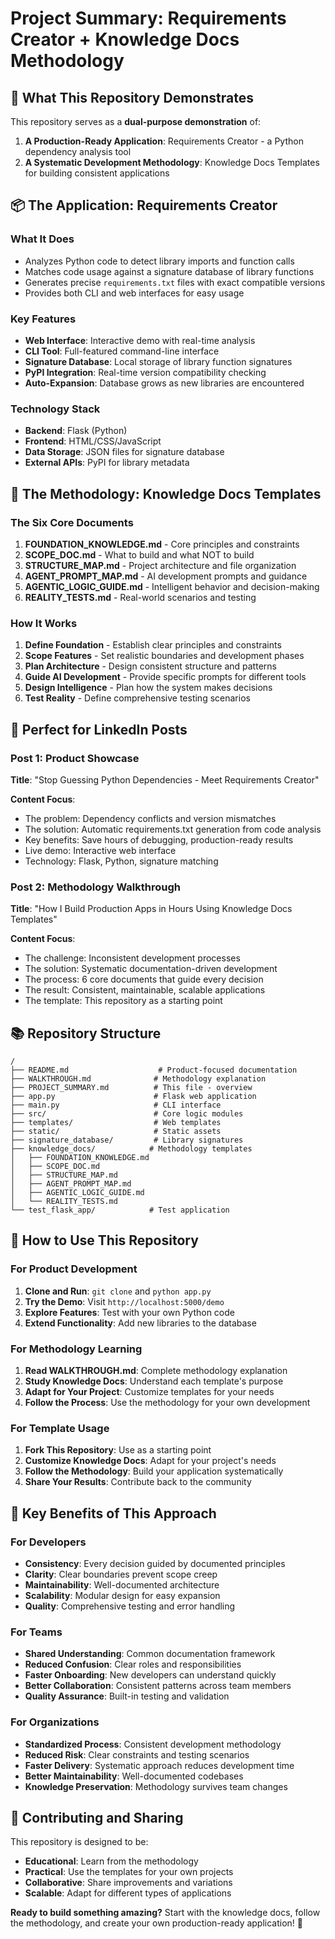# Project Summary: Requirements Creator + Knowledge Docs Methodology

## 🎯 What This Repository Demonstrates

This repository serves as a **dual-purpose demonstration** of:

1. **A Production-Ready Application**: Requirements Creator - a Python dependency analysis tool
2. **A Systematic Development Methodology**: Knowledge Docs Templates for building consistent applications

## 📦 The Application: Requirements Creator

### What It Does
- Analyzes Python code to detect library imports and function calls
- Matches code usage against a signature database of library functions
- Generates precise `requirements.txt` files with exact compatible versions
- Provides both CLI and web interfaces for easy usage

### Key Features
- **Web Interface**: Interactive demo with real-time analysis
- **CLI Tool**: Full-featured command-line interface
- **Signature Database**: Local storage of library function signatures
- **PyPI Integration**: Real-time version compatibility checking
- **Auto-Expansion**: Database grows as new libraries are encountered

### Technology Stack
- **Backend**: Flask (Python)
- **Frontend**: HTML/CSS/JavaScript
- **Data Storage**: JSON files for signature database
- **External APIs**: PyPI for library metadata

## 🚀 The Methodology: Knowledge Docs Templates

### The Six Core Documents

1. **FOUNDATION_KNOWLEDGE.md** - Core principles and constraints
2. **SCOPE_DOC.md** - What to build and what NOT to build
3. **STRUCTURE_MAP.md** - Project architecture and file organization
4. **AGENT_PROMPT_MAP.md** - AI development prompts and guidance
5. **AGENTIC_LOGIC_GUIDE.md** - Intelligent behavior and decision-making
6. **REALITY_TESTS.md** - Real-world scenarios and testing

### How It Works
1. **Define Foundation** - Establish clear principles and constraints
2. **Scope Features** - Set realistic boundaries and development phases
3. **Plan Architecture** - Design consistent structure and patterns
4. **Guide AI Development** - Provide specific prompts for different tools
5. **Design Intelligence** - Plan how the system makes decisions
6. **Test Reality** - Define comprehensive testing scenarios

## 🎯 Perfect for LinkedIn Posts

### Post 1: Product Showcase
**Title**: "Stop Guessing Python Dependencies - Meet Requirements Creator"

**Content Focus**:
- The problem: Dependency conflicts and version mismatches
- The solution: Automatic requirements.txt generation from code analysis
- Key benefits: Save hours of debugging, production-ready results
- Live demo: Interactive web interface
- Technology: Flask, Python, signature matching

### Post 2: Methodology Walkthrough
**Title**: "How I Build Production Apps in Hours Using Knowledge Docs Templates"

**Content Focus**:
- The challenge: Inconsistent development processes
- The solution: Systematic documentation-driven development
- The process: 6 core documents that guide every decision
- The result: Consistent, maintainable, scalable applications
- The template: This repository as a starting point

## 📚 Repository Structure

```
/
├── README.md                    # Product-focused documentation
├── WALKTHROUGH.md              # Methodology explanation
├── PROJECT_SUMMARY.md          # This file - overview
├── app.py                      # Flask web application
├── main.py                     # CLI interface
├── src/                        # Core logic modules
├── templates/                  # Web templates
├── static/                     # Static assets
├── signature_database/         # Library signatures
├── knowledge_docs/            # Methodology templates
│   ├── FOUNDATION_KNOWLEDGE.md
│   ├── SCOPE_DOC.md
│   ├── STRUCTURE_MAP.md
│   ├── AGENT_PROMPT_MAP.md
│   ├── AGENTIC_LOGIC_GUIDE.md
│   └── REALITY_TESTS.md
└── test_flask_app/            # Test application
```

## 🚀 How to Use This Repository

### For Product Development
1. **Clone and Run**: `git clone` and `python app.py`
2. **Try the Demo**: Visit `http://localhost:5000/demo`
3. **Explore Features**: Test with your own Python code
4. **Extend Functionality**: Add new libraries to the database

### For Methodology Learning
1. **Read WALKTHROUGH.md**: Complete methodology explanation
2. **Study Knowledge Docs**: Understand each template's purpose
3. **Adapt for Your Project**: Customize templates for your needs
4. **Follow the Process**: Use the methodology for your own development

### For Template Usage
1. **Fork This Repository**: Use as a starting point
2. **Customize Knowledge Docs**: Adapt for your project's needs
3. **Follow the Methodology**: Build your application systematically
4. **Share Your Results**: Contribute back to the community

## 🎯 Key Benefits of This Approach

### For Developers
- **Consistency**: Every decision guided by documented principles
- **Clarity**: Clear boundaries prevent scope creep
- **Maintainability**: Well-documented architecture
- **Scalability**: Modular design for easy expansion
- **Quality**: Comprehensive testing and error handling

### For Teams
- **Shared Understanding**: Common documentation framework
- **Reduced Confusion**: Clear roles and responsibilities
- **Faster Onboarding**: New developers can understand quickly
- **Better Collaboration**: Consistent patterns across team members
- **Quality Assurance**: Built-in testing and validation

### For Organizations
- **Standardized Process**: Consistent development methodology
- **Reduced Risk**: Clear constraints and testing scenarios
- **Faster Delivery**: Systematic approach reduces development time
- **Better Maintainability**: Well-documented codebases
- **Knowledge Preservation**: Methodology survives team changes

## 🤝 Contributing and Sharing

This repository is designed to be:
- **Educational**: Learn from the methodology
- **Practical**: Use the templates for your own projects
- **Collaborative**: Share improvements and variations
- **Scalable**: Adapt for different types of applications

**Ready to build something amazing?** Start with the knowledge docs, follow the methodology, and create your own production-ready application! 🚀 